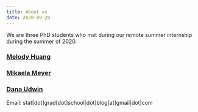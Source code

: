```yaml
---
title: About us
date: 2020-09-28
---
```


We are three PhD students who met during our remote summer internship during the summer of 2020. 

### [Melody Huang](https://melodyyhuang.github.io/)

### [Mikaela Meyer](https://mikaelameyer.netlify.app)

### [Dana Udwin](https://www.danaudwin.com)

Email: stat[dot]grad[dot]school[dot]blog[at]gmail[dot]com

